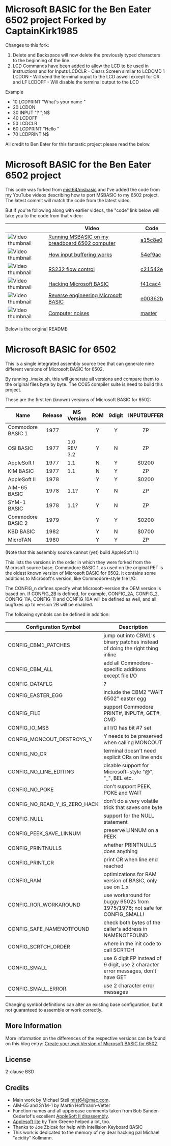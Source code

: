 # Microsoft BASIC for the Ben Eater 6502 project Forked by CaptainKirk1985

Changes to this fork:
1. Delete and Backspace will now delete the previously typed characters to the beginning of the line.
2. LCD Commands have been added to allow the LCD to be used in instructions and for Inputs
    LCDCLR - Clears Screen similar to LCDCMD 1
    LCDON - Will send the terminal ouput to the LCD aswell except for CR and LF
    LCDOFF - Will disable the terminal output to the LCD

Example
* 10 LCDPRINT "What's your name                        "
* 20 LCDON
* 30 INPUT "? ";N$
* 40 LCDOFF
* 50 LCDCLR
* 60 LCDPRINT "Hello                                   "
* 70 LCDPRINT N$

All credit to Ben Eater for this fantastic project please read the below.

# Microsoft BASIC for the Ben Eater 6502 project
This code was forked from [mist64/msbasic](https://github.com/mist64/msbasic) and I've added the code from my YouTube videos describing how to port MSBASIC to my 6502 project. The latest commit will match the code from the latest video.

But if you're following along with earlier videos, the "code" link below will take you to the code from that video:

|                                | Video                                                    | Code               |
|--------------------------------|----------------------------------------------------------|--------------------|
| ![Video thumbnail][thumbnail1] | [Running MSBASIC on my breadboard 6502 computer][video1] | [a15c8e0][commit1] |
| ![Video thumbnail][thumbnail2] | [How input buffering works][video2]                      | [54ef9ac][commit2] |
| ![Video thumbnail][thumbnail2] | [RS232 flow control][video3]                             | [c21542e][commit3] |
| ![Video thumbnail][thumbnail4] | [Hacking Microsoft BASIC][video4]                        | [f41cac4][commit4] |
| ![Video thumbnail][thumbnail5] | [Reverse engineering Microsoft BASIC][video5]            | [e00362b][commit5] |
| ![Video thumbnail][thumbnail6] | [Computer noises][video6]                                | [master][commit6]  |

[thumbnail1]: https://i.ytimg.com/vi/XlbPnihCM0E/mqdefault.jpg
[video1]: https://youtu.be/XlbPnihCM0E
[commit1]: https://github.com/beneater/msbasic/tree/a15c8e0fdf620c800913cbb709df4042ab5c8dad


[thumbnail2]: https://i.ytimg.com/vi/mpIFag8zSWo/mqdefault.jpg
[video2]: https://youtu.be/mpIFag8zSWo
[commit2]: https://github.com/beneater/msbasic/tree/54ef9ac51f4134ac537c7011802a2f81112a242b


[thumbnail3]: https://i.ytimg.com/vi/LuKMVXWD7FY/mqdefault.jpg
[video3]: https://youtu.be/LuKMVXWD7FY
[commit3]: https://github.com/beneater/msbasic/tree/c21542e724b3da45ba3790405c2cf85e77bc1ad4

[thumbnail4]: https://i.ytimg.com/vi/gOwi2p1pzVM/mqdefault.jpg
[video4]: https://youtu.be/gOwi2p1pzVM
[commit4]: https://github.com/beneater/msbasic/tree/f41cac4b064fa7c0bd20c8c33387b2a1c32a8da1

[thumbnail5]: https://i.ytimg.com/vi/aVVKgwr_SfQ/mqdefault.jpg
[video5]: https://youtu.be/aVVKgwr_SfQ
[commit5]: https://github.com/beneater/msbasic/tree/e00362b6eda6ec9fdaec134a30b0ab814f26fc3e

[thumbnail6]: https://i.ytimg.com/vi/tIOR7kRevPU/mqdefault.jpg
[video6]: https://youtu.be/tIOR7kRevPU
[commit6]: https://github.com/beneater/msbasic/tree/master

Below is the original README:

# Microsoft BASIC for 6502

This is a single integrated assembly source tree that can generate nine different versions of Microsoft BASIC for 6502.

By running ./make.sh, this will generate all versions and compare them to the original files byte by byte. The CC65 compiler suite is need to build this project.

These are the first ten (known) versions of Microsoft BASIC for 6502:

| Name                | Release  | MS Version   | ROM  | 9digit | INPUTBUFFER  | extensions  | .define    |
| ------------------- |:--------:| ------------ |:----:|:------:|:------------:|:-----------:| ---------- |
| Commodore BASIC 1   |  1977    |              |  Y   |   Y    |      ZP      |    CBM      |            |
| OSI BASIC           |  1977    | 1.0 REV 3.2  |  Y   |   N    |      ZP      |      -      | CONFIG_10A |
| AppleSoft I         |  1977    | 1.1          |  N   |   Y    |    $0200     |    Apple    | CONFIG_11  |
| KIM BASIC           |  1977    | 1.1          |  N   |   Y    |      ZP      |      -      | CONFIG_11A |
| AppleSoft II        |  1978    |              |  Y   |   Y    |    $0200     |    Apple    | CONFIG_2   |
| AIM-65 BASIC        |  1978    | 1.1?         |  Y   |   N    |      ZP      |     AIM     | CONFIG_2A  |
| SYM-1 BASIC         |  1978    | 1.1?         |  Y   |   N    |      ZP      |     SYM     | CONFIG_2A  |
| Commodore BASIC 2   |  1979    |              |  Y   |   Y    |    $0200     |     CBM     | CONFIG_2A  |
| KBD BASIC           |  1982    |              |  Y   |   N    |    $0700     |     KBD     | CONFIG_2B  |
| MicroTAN            |  1980    |              |  Y   |   Y    |      ZP      |      -      | CONFIG_2C  |

(Note that this assembly source cannot (yet) build AppleSoft II.)

This lists the versions in the order in which they were forked from the Microsoft source base. Commodore BASIC 1, as used on the original PET is the oldest known version of Microsoft BASIC for 6502. It contains some additions to Microsoft's version, like Commodore-style file I/O.

The CONFIG_n defines specify what Microsoft-version the OEM version is based on. If CONFIG_2B is defined, for example, CONFIG_2A, CONFIG_2, CONFIG_11A, CONFIG_11 and CONFIG_10A will be defined as well, and all bugfixes up to version 2B will be enabled.

The following symbols can be defined in addition:

| Configuration Symbol              | Description
| --------------------------------- | --------------------------------------------------------------------------------
| CONFIG_CBM1_PATCHES               | jump out into CBM1's binary patches instead of doing the right thing inline
| CONFIG_CBM_ALL                    | add all Commodore-specific additions except file I/O
| CONFIG_DATAFLG                    | ?
| CONFIG_EASTER_EGG                 | include the CBM2 "WAIT 6502" easter egg
| CONFIG_FILE                       | support Commodore PRINT#, INPUT#, GET#, CMD
| CONFIG_IO_MSB                     | all I/O has bit #7 set
| CONFIG_MONCOUT_DESTROYS_Y         | Y needs to be preserved when calling MONCOUT
| CONFIG_NO_CR                      | terminal doesn't need explicit CRs on line ends
| CONFIG_NO_LINE_EDITING            | disable support for Microsoft-style "@", "_", BEL etc.
| CONFIG_NO_POKE                    | don't support PEEK, POKE and WAIT
| CONFIG_NO_READ_Y_IS_ZERO_HACK     | don't do a very volatile trick that saves one byte
| CONFIG_NULL                       | support for the NULL statement
| CONFIG_PEEK_SAVE_LINNUM           | preserve LINNUM on a PEEK
| CONFIG_PRINTNULLS                 | whether PRINTNULLS does anything
| CONFIG_PRINT_CR                   | print CR when line end reached
| CONFIG_RAM                        | optimizations for RAM version of BASIC, only use on 1.x
| CONFIG_ROR_WORKAROUND             | use workaround for buggy 6502s from 1975/1976; not safe for CONFIG_SMALL!
| CONFIG_SAFE_NAMENOTFOUND          | check both bytes of the caller's address in NAMENOTFOUND
| CONFIG_SCRTCH_ORDER               | where in the init code to call SCRTCH
| CONFIG_SMALL                      | use 6 digit FP instead of 9 digit, use 2 character error messages, don't have GET
| CONFIG_SMALL_ERROR                | use 2 character error messages

Changing symbol definitions can alter an existing base configuration, but it not guaranteed to assemble
or work correctly.

## More Information

More information on the differences of the respective versions can be found on this blog entry: [Create your own Version of Microsoft BASIC for 6502](http://www.pagetable.com/?p=46).

## License

2-clause BSD

## Credits

* Main work by Michael Steil <mist64@mac.com>.
* AIM-65 and SYM-1 by Martin Hoffmann-Vetter
* Function names and all uppercase comments taken from Bob Sander-Cederlof's excellent [AppleSoft II disassembly](http://www.txbobsc.com/scsc/scdocumentor/).
* [Applesoft lite](http://cowgod.org/replica1/applesoft/) by Tom Greene helped a lot, too.
* Thanks to Joe Zbicak for help with Intellision Keyboard BASIC
* This work is dedicated to the memory of my dear hacking pal Michael "acidity" Kollmann.
